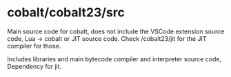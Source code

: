 # cobalt/cobalt23/src
Main source code for cobalt, does not include the VSCode extension source code, Lua -> cobalt or JIT source code. Check /cobalt23/jit for the JIT compiler for those.

Includes libraries and main bytecode compiler and interpreter source code, Dependency for jit.
